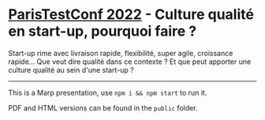 # [ParisTestConf 2022](https://paristestconf.com/edition-2022/) - Culture qualité en start-up, pourquoi faire ?

Start-up rime avec livraison rapide, flexibilité, super agile, croissance rapide... Que veut dire qualité dans ce contexte ? Et que peut apporter une culture qualité au sein d'une start-up ?

---

This is a Marp presentation, use `npm i && npm start` to run it.

PDF and HTML versions can be found in the `public` folder.
